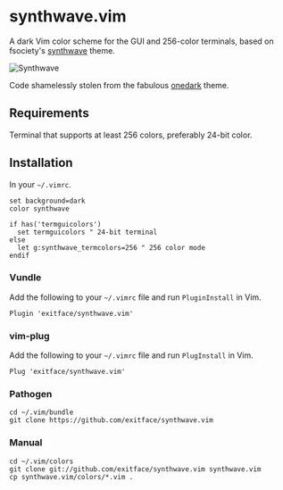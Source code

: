 # synthwave.vim

A dark Vim color scheme for the GUI and 256-color terminals, based on fsociety's
[synthwave](https://code.fsociety.info/dotfiles/file/nvim/.config/nvim/plugged/synthwave/colors/synthwave.vim.html) theme.

![Synthwave](https://raw.github.com/exitface/synthwave.vim/master/docs/synthwave.png)

Code shamelessly stolen from the fabulous [onedark](https://github.com/joshdick/onedark.vim) theme.

## Requirements

Terminal that supports at least 256 colors, preferably 24-bit color.

## Installation

In your `~/.vimrc`.

    set background=dark
    color synthwave

    if has('termguicolors')
      set termguicolors " 24-bit terminal
    else
      let g:synthwave_termcolors=256 " 256 color mode
    endif

### Vundle
Add the following to your `~/.vimrc` file and run `PluginInstall` in Vim.

    Plugin 'exitface/synthwave.vim'

### vim-plug
Add the following to your `~/.vimrc` file and run `PlugInstall` in Vim.

    Plug 'exitface/synthwave.vim'

### Pathogen

    cd ~/.vim/bundle
    git clone https://github.com/exitface/synthwave.vim

### Manual

    cd ~/.vim/colors
    git clone git://github.com/exitface/synthwave.vim synthwave.vim
    cp synthwave.vim/colors/*.vim .

